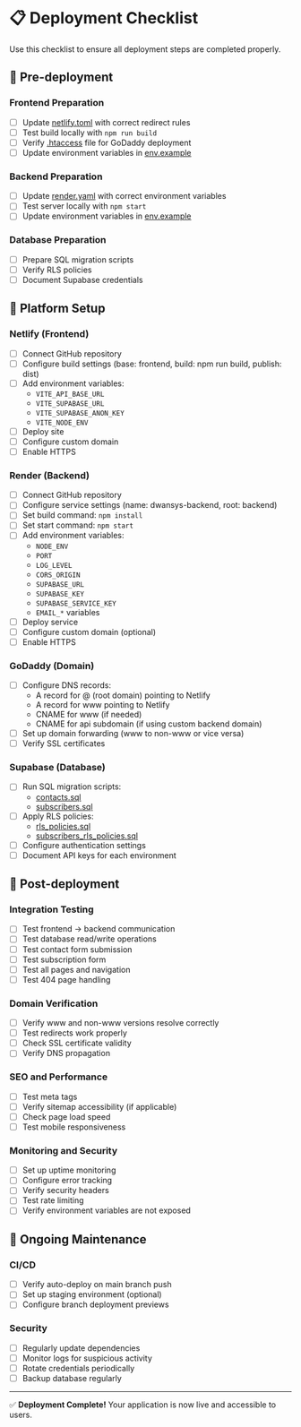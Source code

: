 # 📋 Deployment Checklist

Use this checklist to ensure all deployment steps are completed properly.

## 🔲 Pre-deployment

### Frontend Preparation
- [ ] Update [netlify.toml](file:///c:/Users/sathi/OneDrive/Desktop/Dwansys/frontend/netlify.toml) with correct redirect rules
- [ ] Test build locally with `npm run build`
- [ ] Verify [.htaccess](file:///c:/Users/sathi/OneDrive/Desktop/Dwansys/frontend/.htaccess) file for GoDaddy deployment
- [ ] Update environment variables in [env.example](file:///c:/Users/sathi/OneDrive/Desktop/Dwansys/frontend/env.example)

### Backend Preparation
- [ ] Update [render.yaml](file:///c:/Users/sathi/OneDrive/Desktop/Dwansys/backend/render.yaml) with correct environment variables
- [ ] Test server locally with `npm start`
- [ ] Update environment variables in [env.example](file:///c:/Users/sathi/OneDrive/Desktop/Dwansys/backend/env.example)

### Database Preparation
- [ ] Prepare SQL migration scripts
- [ ] Verify RLS policies
- [ ] Document Supabase credentials

## 🔲 Platform Setup

### Netlify (Frontend)
- [ ] Connect GitHub repository
- [ ] Configure build settings (base: frontend, build: npm run build, publish: dist)
- [ ] Add environment variables:
  - `VITE_API_BASE_URL`
  - `VITE_SUPABASE_URL`
  - `VITE_SUPABASE_ANON_KEY`
  - `VITE_NODE_ENV`
- [ ] Deploy site
- [ ] Configure custom domain
- [ ] Enable HTTPS

### Render (Backend)
- [ ] Connect GitHub repository
- [ ] Configure service settings (name: dwansys-backend, root: backend)
- [ ] Set build command: `npm install`
- [ ] Set start command: `npm start`
- [ ] Add environment variables:
  - `NODE_ENV`
  - `PORT`
  - `LOG_LEVEL`
  - `CORS_ORIGIN`
  - `SUPABASE_URL`
  - `SUPABASE_KEY`
  - `SUPABASE_SERVICE_KEY`
  - `EMAIL_*` variables
- [ ] Deploy service
- [ ] Configure custom domain (optional)
- [ ] Enable HTTPS

### GoDaddy (Domain)
- [ ] Configure DNS records:
  - A record for @ (root domain) pointing to Netlify
  - A record for www pointing to Netlify
  - CNAME for www (if needed)
  - CNAME for api subdomain (if using custom backend domain)
- [ ] Set up domain forwarding (www to non-www or vice versa)
- [ ] Verify SSL certificates

### Supabase (Database)
- [ ] Run SQL migration scripts:
  - [contacts.sql](file:///c:/Users/sathi/OneDrive/Desktop/Dwansys/backend/sql/contacts.sql)
  - [subscribers.sql](file:///c:/Users/sathi/OneDrive/Desktop/Dwansys/backend/sql/subscribers.sql)
- [ ] Apply RLS policies:
  - [rls_policies.sql](file:///c:/Users/sathi/OneDrive/Desktop/Dwansys/backend/sql/rls_policies.sql)
  - [subscribers_rls_policies.sql](file:///c:/Users/sathi/OneDrive/Desktop/Dwansys/backend/sql/subscribers_rls_policies.sql)
- [ ] Configure authentication settings
- [ ] Document API keys for each environment

## 🔲 Post-deployment

### Integration Testing
- [ ] Test frontend → backend communication
- [ ] Test database read/write operations
- [ ] Test contact form submission
- [ ] Test subscription form
- [ ] Test all pages and navigation
- [ ] Test 404 page handling

### Domain Verification
- [ ] Verify www and non-www versions resolve correctly
- [ ] Test redirects work properly
- [ ] Check SSL certificate validity
- [ ] Verify DNS propagation

### SEO and Performance
- [ ] Test meta tags
- [ ] Verify sitemap accessibility (if applicable)
- [ ] Check page load speed
- [ ] Test mobile responsiveness

### Monitoring and Security
- [ ] Set up uptime monitoring
- [ ] Configure error tracking
- [ ] Verify security headers
- [ ] Test rate limiting
- [ ] Verify environment variables are not exposed

## 🔲 Ongoing Maintenance

### CI/CD
- [ ] Verify auto-deploy on main branch push
- [ ] Set up staging environment (optional)
- [ ] Configure branch deployment previews

### Security
- [ ] Regularly update dependencies
- [ ] Monitor logs for suspicious activity
- [ ] Rotate credentials periodically
- [ ] Backup database regularly

---

✅ **Deployment Complete!** Your application is now live and accessible to users.